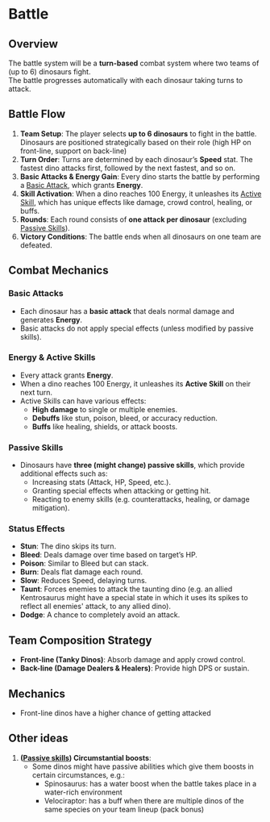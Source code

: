 # Battle

## Overview

The battle system will be a **turn-based** combat system where two teams of (up to 6) dinosaurs fight.  
The battle progresses automatically with each dinosaur taking turns to attack.

## Battle Flow

1. **Team Setup**: The player selects **up to 6 dinosaurs** to fight in the battle. Dinosaurs are positioned
   strategically based on their role (high HP on front-line, support on back-line)
2. **Turn Order**: Turns are determined by each dinosaur’s **Speed** stat. The fastest dino attacks first, followed by
   the next fastest, and so on.
3. **Basic Attacks & Energy Gain**: Every dino starts the battle by performing a [Basic Attack](#basic-attacks), which
   grants **Energy**.
4. **Skill Activation**: When a dino reaches 100 Energy, it unleashes its [Active Skill](#energy--active-skills), which
   has unique effects like damage, crowd control, healing, or buffs.
5. **Rounds**: Each round consists of **one attack per dinosaur** (excluding [Passive Skills](#passive-skills)).
6. **Victory Conditions**: The battle ends when all dinosaurs on one team are defeated.

## Combat Mechanics

### **Basic Attacks**

- Each dinosaur has a **basic attack** that deals normal damage and generates **Energy**.
- Basic attacks do not apply special effects (unless modified by passive skills).

### **Energy & Active Skills**

- Every attack grants **Energy**.
- When a dino reaches 100 Energy, it unleashes its **Active Skill** on their next turn.
- Active Skills can have various effects:
    - **High damage** to single or multiple enemies.
    - **Debuffs** like stun, poison, bleed, or accuracy reduction.
    - **Buffs** like healing, shields, or attack boosts.

### **Passive Skills**

- Dinosaurs have **three (might change) passive skills**, which provide additional effects such as:
    - Increasing stats (Attack, HP, Speed, etc.).
    - Granting special effects when attacking or getting hit.
    - Reacting to enemy skills (e.g. counterattacks, healing, or damage mitigation).

### **Status Effects**

- **Stun**: The dino skips its turn.
- **Bleed**: Deals damage over time based on target’s HP.
- **Poison**: Similar to Bleed but can stack.
- **Burn**: Deals flat damage each round.
- **Slow**: Reduces Speed, delaying turns.
- **Taunt**: Forces enemies to attack the taunting dino (e.g. an allied Kentrosaurus might have a special state in which
  it uses its spikes to reflect all enemies' attack, to any allied dino).
- **Dodge**: A chance to completely avoid an attack.

## Team Composition Strategy

- **Front-line (Tanky Dinos)**: Absorb damage and apply crowd control.
- **Back-line (Damage Dealers & Healers)**: Provide high DPS or sustain.

## Mechanics

- Front-line dinos have a higher chance of getting attacked

## Other ideas

1. **([Passive skills](#passive-skills)) Circumstantial boosts**:
    - Some dinos might have passive abilities which give them boosts in certain circumstances, e.g.:
      - Spinosaurus: has a water boost when the battle takes place in a water-rich environment
      - Velociraptor: has a buff when there are multiple dinos of the same species on your team lineup (pack bonus)
